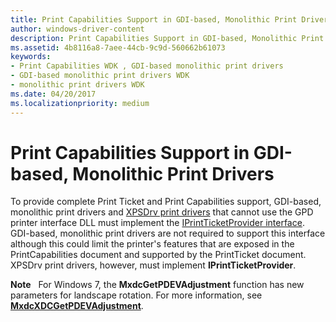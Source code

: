 ```yaml
---
title: Print Capabilities Support in GDI-based, Monolithic Print Drivers
author: windows-driver-content
description: Print Capabilities Support in GDI-based, Monolithic Print Drivers
ms.assetid: 4b8116a8-7aee-44cb-9c9d-560662b61073
keywords:
- Print Capabilities WDK , GDI-based monolithic print drivers
- GDI-based monolithic print drivers WDK
- monolithic print drivers WDK
ms.date: 04/20/2017
ms.localizationpriority: medium
---
```


# Print Capabilities Support in GDI-based, Monolithic Print Drivers


To provide complete Print Ticket and Print Capabilities support, GDI-based, monolithic print drivers and [XPSDrv print drivers](xpsdrv-printer-drivers.md) that cannot use the GPD printer interface DLL must implement the [IPrintTicketProvider interface](https://msdn.microsoft.com/library/windows/hardware/ff554375). GDI-based, monolithic print drivers are not required to support this interface although this could limit the printer's features that are exposed in the PrintCapabilities document and supported by the PrintTicket document. XPSDrv print drivers, however, must implement **IPrintTicketProvider**.

**Note**   For Windows 7, the **MxdcGetPDEVAdjustment** function has new parameters for landscape rotation. For more information, see [**MxdcXDCGetPDEVAdjustment**](https://msdn.microsoft.com/library/windows/hardware/ff557558).

 

 

 




